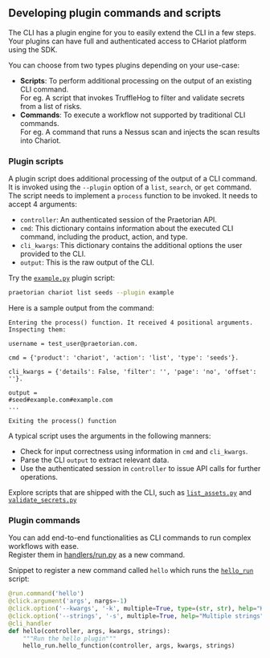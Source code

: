 ## Developing plugin commands and scripts

The CLI has a plugin engine for you to easily extend the CLI in a few steps. Your plugins can have full and
authenticated access to CHariot platform using the SDK.

You can choose from two types plugins depending on your use-case:

- **Scripts**: To perform additional processing on the output of an existing CLI command. <br>For eg. A script that
  invokes TruffleHog to filter and validate secrets from a list of risks.
- **Commands**: To execute a workflow not supported by traditional CLI commands. <br>For eg. A command that
  runs a Nessus scan and injects the scan results into Chariot.

### Plugin scripts

A plugin script does additional processing of the output of a CLI command. It is invoked using
the `--plugin` option of a `list`, `search`, or `get` command.
<br>The script needs to implement a `process` function to be invoked. It needs to accept 4 arguments:

- `controller`: An authenticated session of the Praetorian API.
- `cmd`: This dictionary contains information about the executed CLI command, including the product, action, and
  type.
- `cli_kwargs`: This dictionary contains the additional options the user provided to the CLI.
- `output`: This is the raw output of the CLI.

Try the
[`example.py`](https://github.com/praetorian-inc/praetorian-cli/blob/main/praetorian_cli/plugins/scripts/example.py)
plugin script:

 ```zsh
praetorian chariot list seeds --plugin example
```

Here is a sample output from the command:

```
Entering the process() function. It received 4 positional arguments. Inspecting them:

username = test_user@praetorian.com.

cmd = {'product': 'chariot', 'action': 'list', 'type': 'seeds'}.

cli_kwargs = {'details': False, 'filter': '', 'page': 'no', 'offset': ''}.

output =
#seed#example.com#example.com
...

Exiting the process() function
```

A typical script uses the arguments in the following manners:

- Check for input correctness using information in `cmd` and `cli_kwargs`.
- Parse the CLI `output` to extract relevant data.
- Use the authenticated session in `controller` to issue API calls for further operations.

Explore scripts that are shipped with the CLI, such as
[`list_assets.py`](https://github.com/praetorian-inc/praetorian-cli/blob/main/praetorian_cli/plguins/scripts/list_assets.py)
and
[`validate_secrets.py`](https://github.com/praetorian-inc/praetorian-cli/blob/main/praetorian_cli/plugins/scripts/validate_secrets.py)

### Plugin commands

You can add end-to-end functionalities as CLI commands to run complex workflows with ease.
<br>Register them
in [handlers/run.py](https://github.com/praetorian-inc/praetorian-cli/blob/main/praetorian_cli/handlers/run.py) as a new
command.

Snippet to register a new command called `hello` which runs
the [`hello_run`](https://github.com/praetorian-inc/praetorian-cli/blob/main/praetorian_cli/handlers/run.py) script:

```python
@run.command('hello')
@click.argument('args', nargs=-1)
@click.option('--kwargs', '-k', multiple=True, type=(str, str), help="Key-value pairs for the plugin")
@click.option('--strings', '-s', multiple=True, help="Multiple strings")
@cli_handler
def hello(controller, args, kwargs, strings):
    """Run the hello plugin"""
    hello_run.hello_function(controller, args, kwargs, strings)
```

